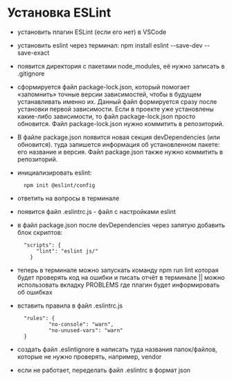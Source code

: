 # Установка ESLint

- установить плагин ESLint (если его нет) в VSCode

- установить eslint через терминал:
  npm install eslint --save-dev --save-exact

- появится директория с пакетами node_modules, её нужно записать в .gitignore

- cформируется файл package-lock.json, который помогает «запомнить» точные версии зависимостей, чтобы в будущем устанавливать именно их. Данный файл формируется сразу после установки первой зависимости. Если в проекте уже установлены какие-либо зависимости, то файл package-lock.json просто обновится. Файл package-lock.json нужно коммитить в репозиторий.

- В файле package.json появится новая секция devDependencies (или обновится). туда запишется информация об установленном пакете: его название и версия. Файл package.json также нужно коммитить в репозиторий.

- инициализировать eslint:

        npm init @eslint/config

- ответить на вопросы в терминале

- появится файл .eslintrc.js - файл с настройками eslint

- в файл package.json после devDependencies через запятую добавить блок скриптов:

        "scripts": {
            "lint": "eslint js/"
          }

- теперь в терминале можно запускать команду npm run lint которая будет проверять код на ошибки и писать отчёт в терминале || можно использовать вкладку PROBLEMS где плагин будет информировать об ошибках

- вставить правила в файл .eslintrc.js

        "rules": {
                "no-console": "warn",
                "no-unused-vars": "warn"
        }

- создать файл .eslintignore в написать туда названия папок/файлов, которые не нужно проверять, например, vendor

- если не работает, переделать файл .eslintrc в формат json

